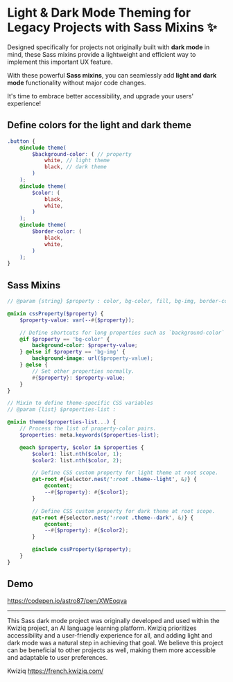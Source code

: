 # Light & Dark Mode Theming for Legacy Projects with Sass Mixins ✨

Designed specifically for projects not originally built with **dark mode** in mind, these Sass mixins provide a lightweight and efficient way to implement this important UX feature.

With these powerful **Sass mixins**, you can seamlessly add **light and dark mode** functionality without major code changes.

It's time to embrace better accessibility, and upgrade your users' experience!

## Define colors for the light and dark theme

```scss
.button {
    @include theme(
        $background-color: ( // property
            white, // light theme
            black, // dark theme
        )
    );
    @include theme(
        $color: (
            black,
            white,
        )
    );
    @include theme(
        $border-color: (
            black,
            white,
        )
    );
}
```

## Sass Mixins

```scss
// @param {string} $property : color, bg-color, fill, bg-img, border-color, box-shadow

@mixin cssProperty($property) {
    $property-value: var(--#{$property});

    // Define shortcuts for long properties such as `background-color` and `background-image`.
    @if $property == 'bg-color' {
        background-color: $property-value;
    } @else if $property == 'bg-img' {
        background-image: url($property-value);
    } @else {
        // Set other properties normally.
        #{$property}: $property-value;
    }
}

// Mixin to define theme-specific CSS variables
// @param {list} $properties-list :

@mixin theme($properties-list...) {
    // Process the list of property-color pairs.
    $properties: meta.keywords($properties-list);

    @each $property, $color in $properties {
        $color1: list.nth($color, 1);
        $color2: list.nth($color, 2);

        // Define CSS custom property for light theme at root scope.
        @at-root #{selector.nest(':root .theme--light', &)} {
            @content;
            --#{$property}: #{$color1};
        }

        // Define CSS custom property for dark theme at root scope.
        @at-root #{selector.nest(':root .theme--dark', &)} {
            @content;
            --#{$property}: #{$color2};
        }

        @include cssProperty($property);
    }
}
```

## Demo

https://codepen.io/astro87/pen/XWEoqva

---

This Sass dark mode project was originally developed and used within the Kwiziq project, an AI language learning platform. Kwiziq prioritizes accessibility and a user-friendly experience for all, and adding light and dark mode was a natural step in achieving that goal. We believe this project can be beneficial to other projects as well, making them more accessible and adaptable to user preferences.

Kwiziq
https://french.kwiziq.com/
